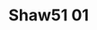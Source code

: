 <a name="material" />

# Shaw51 01
<script type="application/ld+json">
  {
    "@context": "https://schema.org/",
    "@type": "ChemicalSubstance",
    "http://purl.org/dc/terms/conformsTo":
      {
        "@type": "CreativeWork",
        "@id": "https://bioschemas.org/profiles/ChemicalSubstance/0.4-RELEASE/"
      },
    "@id": "https://egonw.github.io/nanowiki/nanowiki31.html#material",
    "name": "Shaw51 01",
    "sameAs: "http://127.0.0.1/mediawiki/index.php/Special:URIResolver/Shaw51_01"
  }
</script>

